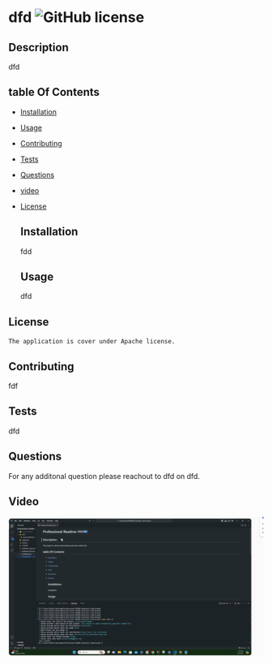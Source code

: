# dfd ![GitHub license](https://img.shields.io/badge/license-Apache-blue.svg)

  ## Description

  dfd

  ## table Of Contents
- [Installation](#installation)
- [Usage](#usage)
- [Contributing](#contributing)
- [Tests](#tests)
- [Questions](#Questions)
- [video](#Video)

- [License](#license)

  ## Installation

  fdd

  ## Usage

  dfd

 ## License

    The application is cover under Apache license.

  ## Contributing

  fdf

  ## Tests

  dfd

  ## Questions
  For any additonal question please reachout to dfd on dfd.
  
  ## Video
  [![Watch the video](https://github.com/Atiam/Professional-README-Generator_Tiam-Arnaud/blob/main/assets/Screenshot%202024-05-03%20180136.png)](https://app.screencastify.com/v2/manage/videos/7gVGZhlorMPLgW0fT7Kj)
  